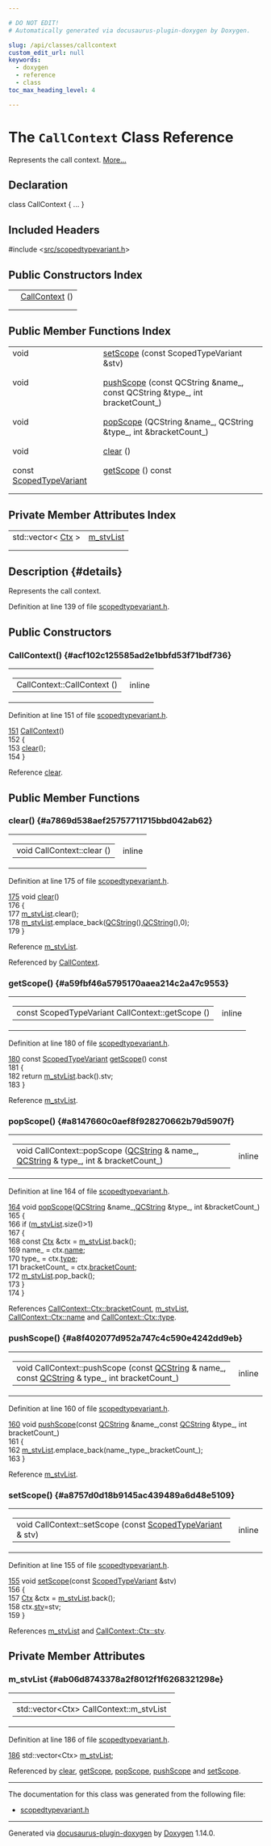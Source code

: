 ```yaml
---

# DO NOT EDIT!
# Automatically generated via docusaurus-plugin-doxygen by Doxygen.

slug: /api/classes/callcontext
custom_edit_url: null
keywords:
  - doxygen
  - reference
  - class
toc_max_heading_level: 4

---
```


<div class="doxyPage">

# The `CallContext` Class Reference

<p>Represents the call context. <a href="#details">More...</a></p>

## Declaration

<div class="doxyDeclaration">
class CallContext { ... }
</div>

## Included Headers

<div class="doxyIncludesList">#include &lt;<a href="/web-doxygen/docs/api/files/src/scopedtypevariant-h">src/scopedtypevariant.h</a>&gt;
</div>

## Public Constructors Index

<table class="doxyMembersIndex">

<tr class="doxyMemberIndexItem">
<td class="doxyMemberIndexItemType" align="left" valign="top"></td>
<td class="doxyMemberIndexItemName" align="left" valign="top"><a href="#acf102c125585ad2e1bbfd53f71bdf736">CallContext</a> ()</td>
</tr>
<tr class="doxyMemberIndexDescription">
<td class="doxyMemberIndexDescriptionLeft"></td>
<td class="doxyMemberIndexDescriptionRight">
</td>
</tr>
<tr class="doxyMemberIndexSeparator">
<td class="doxyMemberIndexSeparator" colspan="2"></td>
</tr>

</table>

## Public Member Functions Index

<table class="doxyMembersIndex">

<tr class="doxyMemberIndexItem">
<td class="doxyMemberIndexItemType" align="left" valign="top">void</td>
<td class="doxyMemberIndexItemName" align="left" valign="top"><a href="#a8757d0d18b9145ac439489a6d48e5109">setScope</a> (const ScopedTypeVariant &amp;stv)</td>
</tr>
<tr class="doxyMemberIndexDescription">
<td class="doxyMemberIndexDescriptionLeft"></td>
<td class="doxyMemberIndexDescriptionRight">
</td>
</tr>
<tr class="doxyMemberIndexSeparator">
<td class="doxyMemberIndexSeparator" colspan="2"></td>
</tr>

<tr class="doxyMemberIndexItem">
<td class="doxyMemberIndexItemType" align="left" valign="top">void</td>
<td class="doxyMemberIndexItemName" align="left" valign="top"><a href="#a8f402077d952a747c4c590e4242dd9eb">pushScope</a> (const QCString &amp;name_, const QCString &amp;type_, int bracketCount_)</td>
</tr>
<tr class="doxyMemberIndexDescription">
<td class="doxyMemberIndexDescriptionLeft"></td>
<td class="doxyMemberIndexDescriptionRight">
</td>
</tr>
<tr class="doxyMemberIndexSeparator">
<td class="doxyMemberIndexSeparator" colspan="2"></td>
</tr>

<tr class="doxyMemberIndexItem">
<td class="doxyMemberIndexItemType" align="left" valign="top">void</td>
<td class="doxyMemberIndexItemName" align="left" valign="top"><a href="#a8147660c0aef8f928270662b79d5907f">popScope</a> (QCString &amp;name_, QCString &amp;type_, int &amp;bracketCount_)</td>
</tr>
<tr class="doxyMemberIndexDescription">
<td class="doxyMemberIndexDescriptionLeft"></td>
<td class="doxyMemberIndexDescriptionRight">
</td>
</tr>
<tr class="doxyMemberIndexSeparator">
<td class="doxyMemberIndexSeparator" colspan="2"></td>
</tr>

<tr class="doxyMemberIndexItem">
<td class="doxyMemberIndexItemType" align="left" valign="top">void</td>
<td class="doxyMemberIndexItemName" align="left" valign="top"><a href="#a7869d538aef25757711715bbd042ab62">clear</a> ()</td>
</tr>
<tr class="doxyMemberIndexDescription">
<td class="doxyMemberIndexDescriptionLeft"></td>
<td class="doxyMemberIndexDescriptionRight">
</td>
</tr>
<tr class="doxyMemberIndexSeparator">
<td class="doxyMemberIndexSeparator" colspan="2"></td>
</tr>

<tr class="doxyMemberIndexItem">
<td class="doxyMemberIndexItemType" align="left" valign="top">const <a href="/web-doxygen/docs/api/classes/scopedtypevariant">ScopedTypeVariant</a></td>
<td class="doxyMemberIndexItemName" align="left" valign="top"><a href="#a59fbf46a5795170aaea214c2a47c9553">getScope</a> () const</td>
</tr>
<tr class="doxyMemberIndexDescription">
<td class="doxyMemberIndexDescriptionLeft"></td>
<td class="doxyMemberIndexDescriptionRight">
</td>
</tr>
<tr class="doxyMemberIndexSeparator">
<td class="doxyMemberIndexSeparator" colspan="2"></td>
</tr>

</table>

## Private Member Attributes Index

<table class="doxyMembersIndex">

<tr class="doxyMemberIndexItem">
<td class="doxyMemberIndexItemType" align="left" valign="top">std::vector&lt; <a href="/web-doxygen/docs/api/structs/callcontext/ctx">Ctx</a> &gt;</td>
<td class="doxyMemberIndexItemName" align="left" valign="top"><a href="#ab06d8743378a2f8012f1f6268321298e">m_stvList</a></td>
</tr>
<tr class="doxyMemberIndexDescription">
<td class="doxyMemberIndexDescriptionLeft"></td>
<td class="doxyMemberIndexDescriptionRight">
</td>
</tr>
<tr class="doxyMemberIndexSeparator">
<td class="doxyMemberIndexSeparator" colspan="2"></td>
</tr>

</table>

## Description {#details}

<p>Represents the call context.</p>

<p>Definition at line 139 of file <a href="/web-doxygen/docs/api/files/src/scopedtypevariant-h">scopedtypevariant.h</a>.</p>


<div class="doxySectionDef">

## Public Constructors

### CallContext() {#acf102c125585ad2e1bbfd53f71bdf736}

<div class="doxyMemberItem">
<div class="doxyMemberProto">
<table class="doxyMemberLabels">
<tr class="doxyMemberLabels">
<td class="doxyMemberLabelsLeft">
<table class="doxyMemberName">
<tr>
<td class="doxyMemberName">CallContext::CallContext ()</td>
</tr>
</table>
</td>
<td class="doxyMemberLabelsRight">
<span class="doxyMemberLabels">
<span class="doxyMemberLabel inline">inline</span>
</span>
</td>
</tr>
</table>
</div>
<div class="doxyMemberDoc">



<p>Definition at line 151 of file <a href="/web-doxygen/docs/api/files/src/scopedtypevariant-h">scopedtypevariant.h</a>.</p>


<div class="doxyProgramListing">

<div class="doxyCodeLine"><span class="doxyLineNumber"><a href="#acf102c125585ad2e1bbfd53f71bdf736">151</a></span><span class="doxyLineContent"><span class="doxyHighlight">    <a href="#acf102c125585ad2e1bbfd53f71bdf736">CallContext</a>()</span></span></div>
<div class="doxyCodeLine"><span class="doxyLineNumber">152</span><span class="doxyLineContent"><span class="doxyHighlight">    {</span></span></div>
<div class="doxyCodeLine"><span class="doxyLineNumber">153</span><span class="doxyLineContent"><span class="doxyHighlight">      <a href="#a7869d538aef25757711715bbd042ab62">clear</a>();</span></span></div>
<div class="doxyCodeLine"><span class="doxyLineNumber">154</span><span class="doxyLineContent"><span class="doxyHighlight">    }</span></span></div>

</div>


<p>Reference <a href="#a7869d538aef25757711715bbd042ab62">clear</a>.</p>

</div>
</div>

</div>

<div class="doxySectionDef">

## Public Member Functions

### clear() {#a7869d538aef25757711715bbd042ab62}

<div class="doxyMemberItem">
<div class="doxyMemberProto">
<table class="doxyMemberLabels">
<tr class="doxyMemberLabels">
<td class="doxyMemberLabelsLeft">
<table class="doxyMemberName">
<tr>
<td class="doxyMemberName">void CallContext::clear ()</td>
</tr>
</table>
</td>
<td class="doxyMemberLabelsRight">
<span class="doxyMemberLabels">
<span class="doxyMemberLabel inline">inline</span>
</span>
</td>
</tr>
</table>
</div>
<div class="doxyMemberDoc">



<p>Definition at line 175 of file <a href="/web-doxygen/docs/api/files/src/scopedtypevariant-h">scopedtypevariant.h</a>.</p>


<div class="doxyProgramListing">

<div class="doxyCodeLine"><span class="doxyLineNumber"><a href="#a7869d538aef25757711715bbd042ab62">175</a></span><span class="doxyLineContent"><span class="doxyHighlight">    </span><span class="doxyHighlightKeywordType">void</span><span class="doxyHighlight"> <a href="#a7869d538aef25757711715bbd042ab62">clear</a>()</span></span></div>
<div class="doxyCodeLine"><span class="doxyLineNumber">176</span><span class="doxyLineContent"><span class="doxyHighlight">    {</span></span></div>
<div class="doxyCodeLine"><span class="doxyLineNumber">177</span><span class="doxyLineContent"><span class="doxyHighlight">      <a href="#ab06d8743378a2f8012f1f6268321298e">m_stvList</a>.clear();</span></span></div>
<div class="doxyCodeLine"><span class="doxyLineNumber">178</span><span class="doxyLineContent"><span class="doxyHighlight">      <a href="#ab06d8743378a2f8012f1f6268321298e">m_stvList</a>.emplace_back(<a href="/web-doxygen/docs/api/classes/qcstring">QCString</a>(),<a href="/web-doxygen/docs/api/classes/qcstring">QCString</a>(),0);</span></span></div>
<div class="doxyCodeLine"><span class="doxyLineNumber">179</span><span class="doxyLineContent"><span class="doxyHighlight">    }</span></span></div>

</div>


<p>Reference <a href="#ab06d8743378a2f8012f1f6268321298e">m_stvList</a>.</p>


<p>Referenced by <a href="#acf102c125585ad2e1bbfd53f71bdf736">CallContext</a>.</p>

</div>
</div>

### getScope() {#a59fbf46a5795170aaea214c2a47c9553}

<div class="doxyMemberItem">
<div class="doxyMemberProto">
<table class="doxyMemberLabels">
<tr class="doxyMemberLabels">
<td class="doxyMemberLabelsLeft">
<table class="doxyMemberName">
<tr>
<td class="doxyMemberName">const ScopedTypeVariant CallContext::getScope ()</td>
</tr>
</table>
</td>
<td class="doxyMemberLabelsRight">
<span class="doxyMemberLabels">
<span class="doxyMemberLabel inline">inline</span>
</span>
</td>
</tr>
</table>
</div>
<div class="doxyMemberDoc">



<p>Definition at line 180 of file <a href="/web-doxygen/docs/api/files/src/scopedtypevariant-h">scopedtypevariant.h</a>.</p>


<div class="doxyProgramListing">

<div class="doxyCodeLine"><span class="doxyLineNumber"><a href="#a59fbf46a5795170aaea214c2a47c9553">180</a></span><span class="doxyLineContent"><span class="doxyHighlight">    </span><span class="doxyHighlightKeyword">const</span><span class="doxyHighlight"> <a href="/web-doxygen/docs/api/classes/scopedtypevariant">ScopedTypeVariant</a> <a href="#a59fbf46a5795170aaea214c2a47c9553">getScope</a>()</span><span class="doxyHighlightKeyword"> const</span></span></div>
<div class="doxyCodeLine"><span class="doxyLineNumber">181</span><span class="doxyLineContent"><span class="doxyHighlightKeyword">    </span><span class="doxyHighlight">{</span></span></div>
<div class="doxyCodeLine"><span class="doxyLineNumber">182</span><span class="doxyLineContent"><span class="doxyHighlight">      </span><span class="doxyHighlightKeywordFlow">return</span><span class="doxyHighlight"> <a href="#ab06d8743378a2f8012f1f6268321298e">m_stvList</a>.back().stv;</span></span></div>
<div class="doxyCodeLine"><span class="doxyLineNumber">183</span><span class="doxyLineContent"><span class="doxyHighlight">    }</span></span></div>

</div>


<p>Reference <a href="#ab06d8743378a2f8012f1f6268321298e">m_stvList</a>.</p>

</div>
</div>

### popScope() {#a8147660c0aef8f928270662b79d5907f}

<div class="doxyMemberItem">
<div class="doxyMemberProto">
<table class="doxyMemberLabels">
<tr class="doxyMemberLabels">
<td class="doxyMemberLabelsLeft">
<table class="doxyMemberName">
<tr>
<td class="doxyMemberName">void CallContext::popScope (<a href="/web-doxygen/docs/api/classes/qcstring">QCString</a> &amp; name_, <a href="/web-doxygen/docs/api/classes/qcstring">QCString</a> &amp; type_, int &amp; bracketCount_)</td>
</tr>
</table>
</td>
<td class="doxyMemberLabelsRight">
<span class="doxyMemberLabels">
<span class="doxyMemberLabel inline">inline</span>
</span>
</td>
</tr>
</table>
</div>
<div class="doxyMemberDoc">



<p>Definition at line 164 of file <a href="/web-doxygen/docs/api/files/src/scopedtypevariant-h">scopedtypevariant.h</a>.</p>


<div class="doxyProgramListing">

<div class="doxyCodeLine"><span class="doxyLineNumber"><a href="#a8147660c0aef8f928270662b79d5907f">164</a></span><span class="doxyLineContent"><span class="doxyHighlight">    </span><span class="doxyHighlightKeywordType">void</span><span class="doxyHighlight"> <a href="#a8147660c0aef8f928270662b79d5907f">popScope</a>(<a href="/web-doxygen/docs/api/classes/qcstring">QCString</a> &amp;name_,<a href="/web-doxygen/docs/api/classes/qcstring">QCString</a> &amp;type_, </span><span class="doxyHighlightKeywordType">int</span><span class="doxyHighlight"> &amp;bracketCount_)</span></span></div>
<div class="doxyCodeLine"><span class="doxyLineNumber">165</span><span class="doxyLineContent"><span class="doxyHighlight">    {</span></span></div>
<div class="doxyCodeLine"><span class="doxyLineNumber">166</span><span class="doxyLineContent"><span class="doxyHighlight">      </span><span class="doxyHighlightKeywordFlow">if</span><span class="doxyHighlight"> (<a href="#ab06d8743378a2f8012f1f6268321298e">m_stvList</a>.size()&gt;1)</span></span></div>
<div class="doxyCodeLine"><span class="doxyLineNumber">167</span><span class="doxyLineContent"><span class="doxyHighlight">      {</span></span></div>
<div class="doxyCodeLine"><span class="doxyLineNumber">168</span><span class="doxyLineContent"><span class="doxyHighlight">        </span><span class="doxyHighlightKeyword">const</span><span class="doxyHighlight"> <a href="/web-doxygen/docs/api/structs/callcontext/ctx">Ctx</a> &amp;ctx = <a href="#ab06d8743378a2f8012f1f6268321298e">m_stvList</a>.back();</span></span></div>
<div class="doxyCodeLine"><span class="doxyLineNumber">169</span><span class="doxyLineContent"><span class="doxyHighlight">        name_ = ctx.<a href="/web-doxygen/docs/api/structs/callcontext/ctx/#a25706b50d9a1377bc3c8d955047ad4fc">name</a>;</span></span></div>
<div class="doxyCodeLine"><span class="doxyLineNumber">170</span><span class="doxyLineContent"><span class="doxyHighlight">        type_ = ctx.<a href="/web-doxygen/docs/api/structs/callcontext/ctx/#a4f7150e244df309082ff5cc1abb0806f">type</a>;</span></span></div>
<div class="doxyCodeLine"><span class="doxyLineNumber">171</span><span class="doxyLineContent"><span class="doxyHighlight">        bracketCount_ = ctx.<a href="/web-doxygen/docs/api/structs/callcontext/ctx/#a8768bac9d029bdc223a04b1e11ab282f">bracketCount</a>;</span></span></div>
<div class="doxyCodeLine"><span class="doxyLineNumber">172</span><span class="doxyLineContent"><span class="doxyHighlight">        <a href="#ab06d8743378a2f8012f1f6268321298e">m_stvList</a>.pop_back();</span></span></div>
<div class="doxyCodeLine"><span class="doxyLineNumber">173</span><span class="doxyLineContent"><span class="doxyHighlight">      }</span></span></div>
<div class="doxyCodeLine"><span class="doxyLineNumber">174</span><span class="doxyLineContent"><span class="doxyHighlight">    }</span></span></div>

</div>


<p>References <a href="/web-doxygen/docs/api/structs/callcontext/ctx/#a8768bac9d029bdc223a04b1e11ab282f">CallContext::Ctx::bracketCount</a>, <a href="#ab06d8743378a2f8012f1f6268321298e">m_stvList</a>, <a href="/web-doxygen/docs/api/structs/callcontext/ctx/#a25706b50d9a1377bc3c8d955047ad4fc">CallContext::Ctx::name</a> and <a href="/web-doxygen/docs/api/structs/callcontext/ctx/#a4f7150e244df309082ff5cc1abb0806f">CallContext::Ctx::type</a>.</p>

</div>
</div>

### pushScope() {#a8f402077d952a747c4c590e4242dd9eb}

<div class="doxyMemberItem">
<div class="doxyMemberProto">
<table class="doxyMemberLabels">
<tr class="doxyMemberLabels">
<td class="doxyMemberLabelsLeft">
<table class="doxyMemberName">
<tr>
<td class="doxyMemberName">void CallContext::pushScope (const <a href="/web-doxygen/docs/api/classes/qcstring">QCString</a> &amp; name_, const <a href="/web-doxygen/docs/api/classes/qcstring">QCString</a> &amp; type_, int bracketCount_)</td>
</tr>
</table>
</td>
<td class="doxyMemberLabelsRight">
<span class="doxyMemberLabels">
<span class="doxyMemberLabel inline">inline</span>
</span>
</td>
</tr>
</table>
</div>
<div class="doxyMemberDoc">



<p>Definition at line 160 of file <a href="/web-doxygen/docs/api/files/src/scopedtypevariant-h">scopedtypevariant.h</a>.</p>


<div class="doxyProgramListing">

<div class="doxyCodeLine"><span class="doxyLineNumber"><a href="#a8f402077d952a747c4c590e4242dd9eb">160</a></span><span class="doxyLineContent"><span class="doxyHighlight">    </span><span class="doxyHighlightKeywordType">void</span><span class="doxyHighlight"> <a href="#a8f402077d952a747c4c590e4242dd9eb">pushScope</a>(</span><span class="doxyHighlightKeyword">const</span><span class="doxyHighlight"> <a href="/web-doxygen/docs/api/classes/qcstring">QCString</a> &amp;name_,</span><span class="doxyHighlightKeyword">const</span><span class="doxyHighlight"> <a href="/web-doxygen/docs/api/classes/qcstring">QCString</a> &amp;type_, </span><span class="doxyHighlightKeywordType">int</span><span class="doxyHighlight"> bracketCount_)</span></span></div>
<div class="doxyCodeLine"><span class="doxyLineNumber">161</span><span class="doxyLineContent"><span class="doxyHighlight">    {</span></span></div>
<div class="doxyCodeLine"><span class="doxyLineNumber">162</span><span class="doxyLineContent"><span class="doxyHighlight">      <a href="#ab06d8743378a2f8012f1f6268321298e">m_stvList</a>.emplace_back(name_,type_,bracketCount_);</span></span></div>
<div class="doxyCodeLine"><span class="doxyLineNumber">163</span><span class="doxyLineContent"><span class="doxyHighlight">    }</span></span></div>

</div>


<p>Reference <a href="#ab06d8743378a2f8012f1f6268321298e">m_stvList</a>.</p>

</div>
</div>

### setScope() {#a8757d0d18b9145ac439489a6d48e5109}

<div class="doxyMemberItem">
<div class="doxyMemberProto">
<table class="doxyMemberLabels">
<tr class="doxyMemberLabels">
<td class="doxyMemberLabelsLeft">
<table class="doxyMemberName">
<tr>
<td class="doxyMemberName">void CallContext::setScope (const <a href="/web-doxygen/docs/api/classes/scopedtypevariant">ScopedTypeVariant</a> &amp; stv)</td>
</tr>
</table>
</td>
<td class="doxyMemberLabelsRight">
<span class="doxyMemberLabels">
<span class="doxyMemberLabel inline">inline</span>
</span>
</td>
</tr>
</table>
</div>
<div class="doxyMemberDoc">



<p>Definition at line 155 of file <a href="/web-doxygen/docs/api/files/src/scopedtypevariant-h">scopedtypevariant.h</a>.</p>


<div class="doxyProgramListing">

<div class="doxyCodeLine"><span class="doxyLineNumber"><a href="#a8757d0d18b9145ac439489a6d48e5109">155</a></span><span class="doxyLineContent"><span class="doxyHighlight">    </span><span class="doxyHighlightKeywordType">void</span><span class="doxyHighlight"> <a href="#a8757d0d18b9145ac439489a6d48e5109">setScope</a>(</span><span class="doxyHighlightKeyword">const</span><span class="doxyHighlight"> <a href="/web-doxygen/docs/api/classes/scopedtypevariant">ScopedTypeVariant</a> &amp;stv)</span></span></div>
<div class="doxyCodeLine"><span class="doxyLineNumber">156</span><span class="doxyLineContent"><span class="doxyHighlight">    {</span></span></div>
<div class="doxyCodeLine"><span class="doxyLineNumber">157</span><span class="doxyLineContent"><span class="doxyHighlight">      <a href="/web-doxygen/docs/api/structs/callcontext/ctx">Ctx</a> &amp;ctx = <a href="#ab06d8743378a2f8012f1f6268321298e">m_stvList</a>.back();</span></span></div>
<div class="doxyCodeLine"><span class="doxyLineNumber">158</span><span class="doxyLineContent"><span class="doxyHighlight">      ctx.<a href="/web-doxygen/docs/api/structs/callcontext/ctx/#a725fa748acce00d5e41f9c1f00c7be95">stv</a>=stv;</span></span></div>
<div class="doxyCodeLine"><span class="doxyLineNumber">159</span><span class="doxyLineContent"><span class="doxyHighlight">    }</span></span></div>

</div>


<p>References <a href="#ab06d8743378a2f8012f1f6268321298e">m_stvList</a> and <a href="/web-doxygen/docs/api/structs/callcontext/ctx/#a725fa748acce00d5e41f9c1f00c7be95">CallContext::Ctx::stv</a>.</p>

</div>
</div>

</div>

<div class="doxySectionDef">

## Private Member Attributes

### m\_stvList {#ab06d8743378a2f8012f1f6268321298e}

<div class="doxyMemberItem">
<div class="doxyMemberProto">
<table class="doxyMemberLabels">
<tr class="doxyMemberLabels">
<td class="doxyMemberLabelsLeft">
<table class="doxyMemberName">
<tr>
<td class="doxyMemberName">std::vector&lt;Ctx&gt; CallContext::m_stvList</td>
</tr>
</table>
</td>
</tr>
</table>
</div>
<div class="doxyMemberDoc">



<p>Definition at line 186 of file <a href="/web-doxygen/docs/api/files/src/scopedtypevariant-h">scopedtypevariant.h</a>.</p>


<div class="doxyProgramListing">

<div class="doxyCodeLine"><span class="doxyLineNumber"><a href="#ab06d8743378a2f8012f1f6268321298e">186</a></span><span class="doxyLineContent"><span class="doxyHighlight">    std::vector&lt;Ctx&gt; <a href="#ab06d8743378a2f8012f1f6268321298e">m_stvList</a>;</span></span></div>

</div>


<p>Referenced by <a href="#a7869d538aef25757711715bbd042ab62">clear</a>, <a href="#a59fbf46a5795170aaea214c2a47c9553">getScope</a>, <a href="#a8147660c0aef8f928270662b79d5907f">popScope</a>, <a href="#a8f402077d952a747c4c590e4242dd9eb">pushScope</a> and <a href="#a8757d0d18b9145ac439489a6d48e5109">setScope</a>.</p>

</div>
</div>

</div>

<hr/>

The documentation for this class was generated from the following file:

<ul>
<li><a href="/web-doxygen/docs/api/files/src/scopedtypevariant-h">scopedtypevariant.h</a></li>
</ul>

<hr/>

<p class="doxyGeneratedBy">Generated via <a href="https://github.com/xpack/docusaurus-plugin-doxygen">docusaurus-plugin-doxygen</a> by <a href="https://www.doxygen.nl">Doxygen</a> 1.14.0.</p>

</div>

